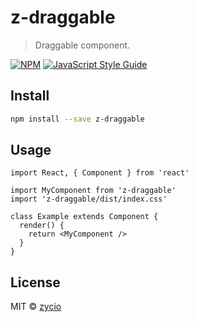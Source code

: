 # z-draggable

> Draggable component.

[![NPM](https://img.shields.io/npm/v/z-draggable.svg)](https://www.npmjs.com/package/z-draggable) [![JavaScript Style Guide](https://img.shields.io/badge/code_style-standard-brightgreen.svg)](https://standardjs.com)

## Install

```bash
npm install --save z-draggable
```

## Usage

```tsx
import React, { Component } from 'react'

import MyComponent from 'z-draggable'
import 'z-draggable/dist/index.css'

class Example extends Component {
  render() {
    return <MyComponent />
  }
}
```

## License

MIT © [zycio](https://github.com/zycio)
